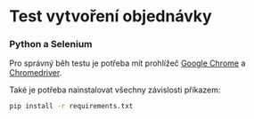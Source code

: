 # Test vytvoření objednávky
### Python a Selenium

Pro správný běh testu je potřeba mít prohlížeč [Google Chrome](https://www.google.com/chrome) a [Chromedriver](https://chromedriver.chromium.org/).

Také je potřeba nainstalovat všechny závislosti příkazem:

```sh
pip install -r requirements.txt
```
